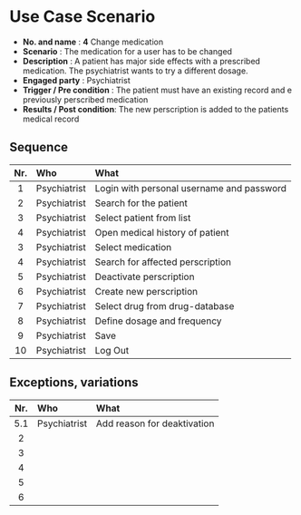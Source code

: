 # Use Case Scenario

* **No. and name**            : **4** Change medication
* **Scenario**                : The medication for a user has to be changed
* **Description**             : A patient has major side effects with a prescribed medication. The psychiatrist wants to try a different dosage.
* **Engaged party**           : Psychiatrist
* **Trigger / Pre condition** : The patient must have an existing record and e previously perscribed medication
* **Results / Post condition**: The new perscription is added to the patients medical record

## Sequence

| Nr.  | Who     | What |
|:----:|:--------|:-----|
| 1    |Psychiatrist  |Login with personal username and password  |
| 2    |Psychiatrist  |Search for the patient  |
| 3    |Psychiatrist  |Select patient from list  |
| 4    |Psychiatrist  |Open medical history of patient  |
| 3    |Psychiatrist  |Select medication  |
| 4    |Psychiatrist  |Search for affected perscription  |
| 5    |Psychiatrist  |Deactivate perscription  |
| 6    |Psychiatrist  |Create new perscription  |
| 7    |Psychiatrist  |Select drug from drug-database  |
| 8    |Psychiatrist  |Define dosage and frequency   |
| 9    |Psychiatrist  |Save   |
| 10   |Psychiatrist  |Log Out   |

## Exceptions, variations

| Nr.  | Who     | What |
|:----:|:--------|:-----|
| 5.1    |Psychiatrist  |Add reason for deaktivation  |
| 2    |  |  |
| 3    |  |  |
| 4    |  |  |
| 5    |  |  |
| 6    |  |  |

